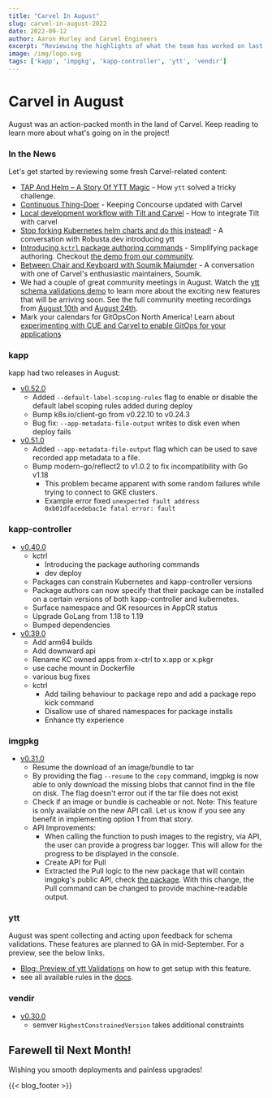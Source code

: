 ```yaml
---
title: "Carvel In August"
slug: carvel-in-august-2022
date: 2022-09-12
author: Aaron Hurley and Carvel Engineers
excerpt: "Reviewing the highlights of what the team has worked on last month."
image: /img/logo.svg
tags: ['kapp', 'impgkg', 'kapp-controller', 'ytt', 'vendir']
---
```

# Carvel in August

August was an action-packed month in the land of Carvel. Keep reading to learn more about what's going on in the project!

### In the News

Let's get started by reviewing some fresh Carvel-related content:

* [TAP And Helm – A Story Of YTT Magic](https://vrabbi.cloud/post/tap-and-helm-a-story-of-ytt-magic/) - How `ytt` solved a tricky challenge.
* [Continuous Thing-Doer](https://petewall.net/continuous-thing-doer/) - Keeping Concourse updated with Carvel
* [Local development workflow with Tilt and Carvel](https://carvel.dev/blog/tilt-carvel-local-workflow/) - How to integrate Tilt with carvel
* [Stop forking Kubernetes helm charts and do this instead!](https://www.youtube.com/watch?v=a-bEEKt7eHA) - A conversation with Robusta.dev introducing ytt
* [Introducing `kctrl` package authoring commands](https://carvel.dev/blog/kctrl-pkg-authoring-cmds/) - Simplifying package authoring. Checkout [the demo from our community](https://www.youtube.com/watch?v=UUBKK5KtquU).
* [Between Chair and Keyboard with Soumik Majumder](https://www.youtube.com/watch?v=tM79Z08WDkM) - A conversation with one of Carvel's enthusiastic maintainers, Soumik.
* We had a couple of great community meetings in August. Watch the [ytt schema validations demo](https://www.youtube.com/watch?v=GBMSru3WBJg) to learn more about the exciting new features that will be arriving soon. See the full community meeting recordings from [August 10th](https://www.youtube.com/watch?v=mxlKpvkJDUk) and [August 24th](https://www.youtube.com/watch?v=6OjRzGskT60).
* Mark your calendars for GitOpsCon North America! Learn about [experimenting with CUE and Carvel to enable GitOps for your applications](https://gitopsconna22.sched.com/event/1AR9Z)

### kapp

kapp had two releases in August:

* [v0.52.0](https://github.com/carvel-dev/kapp/releases/tag/v0.52.0)
    * Added `--default-label-scoping-rules` flag to enable or disable the default label scoping rules added during deploy
    * Bump k8s.io/client-go from v0.22.10 to v0.24.3
    * Bug fix: `--app-metadata-file-output` writes to disk even when deploy fails
* [v0.51.0](https://github.com/carvel-dev/kapp/releases/tag/v0.51.0)
    * Added `--app-metadata-file-output` flag which can be used to save recorded app metadata to a file.
    * Bump modern-go/reflect2 to v1.0.2 to fix incompatibility with Go v1.18
        * This problem became apparent with some random failures while trying to connect to GKE clusters.
        * Example error fixed `unexpected fault address 0xb01dfacedebac1e fatal error: fault`

### kapp-controller

* [v0.40.0](https://github.com/carvel-dev/kapp-controller/releases/tag/v0.40.0)
    * kctrl
        * Introducing the package authoring commands
        * dev deploy
    * Packages can constrain Kubernetes and kapp-controller versions
    * Package authors can now specify that their package can be installed on a certain versions of both kapp-controller and kubernetes.
    * Surface namespace and GK resources in AppCR status
    * Upgrade GoLang from 1.18 to 1.19
    * Bumped dependencies
* [v0.39.0](https://github.com/carvel-dev/kapp-controller/releases/tag/v0.39.0)
    * Add arm64 builds
    * Add downward api
    * Rename KC owned apps from x-ctrl to x.app or x.pkgr
    * use cache mount in Dockerfile
    * various bug fixes
    * kctrl
        * Add tailing behaviour to package repo and add a package repo kick command
        * Disallow use of shared namespaces for package installs
        * Enhance tty experience


### imgpkg

* [v0.31.0](https://github.com/carvel-dev/imgpkg/releases/tag/v0.31.0)
    * Resume the download of an image/bundle to tar
    * By providing the flag `--resume` to the `copy` command, imgpkg is now able to only download the missing blobs that cannot find in the file on disk. The flag doesn't error out if the tar file does not exist
    * Check if an image or bundle is cacheable or not. Note: This feature is only available on the new API call. Let us know if you see any benefit in implementing option 1 from that story.
    * API Improvements:
        * When calling the function to push images to the registry, via API, the user can provide a progress bar logger. This will allow for the progress to be displayed in the console.
        * Create API for Pull
        * Extracted the Pull logic to the new package that will contain imgpkg's public API, check [the package](https://github.com/carvel-dev/imgpkg/tree/develop/pkg/imgpkg/v1). With this change, the Pull command can be changed to provide machine-readable output.

### ytt

August was spent collecting and acting upon feedback for schema validations. These features are planned to GA in mid-September. For a preview, see the below links.

* [Blog: Preview of ytt Validations](https://carvel.dev/blog/ytt-validations-preview/) on how to get setup with this feature.
* see all available rules in the [docs](https://carvel.dev/ytt/docs/v0.42.0/lang-ref-ytt-schema/#schemavalidation).

### vendir

* [v0.30.0](https://github.com/carvel-dev/vendir/releases/tag/v0.30.0)
    * semver `HighestConstrainedVersion` takes additional constraints

## Farewell til Next Month!

Wishing you smooth deployments and painless upgrades!

{{< blog_footer >}}